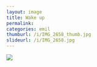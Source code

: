 ```yaml
---
layout: image
title: Wake up
permalink: 
categories: emil
thumburl: /i/IMG_2658_thumb.jpg
slideurl: /i/IMG_2658.jpg 
---
```

![]({{site.url}}/i/IMG_2658.jpg)
